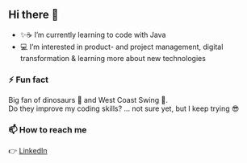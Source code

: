## Hi there 👋
- ✨☕ I’m currently learning to code with Java
- 💻 I’m interested in product- and project management, digital transformation & learning more about new technologies

### ⚡ Fun fact
Big fan of dinosaurs 🦕 and West Coast Swing 💃.  
Do they improve my coding skills? … not sure yet, but I keep trying 😎

### 📫 How to reach me
👉 [LinkedIn](https://www.linkedin.com/in/bettina-bulfone/) 

<!--
**BettinaBu/BettinaBu** is a ✨ _special_ ✨ repository because its `README.md` (this file) appears on your GitHub profile.

Here are some ideas to get you started:

- 🔭 I’m currently working on ...
- 🌱 I’m currently learning ...
- 👯 I’m looking to collaborate on ...
- 🤔 I’m looking for help with ...
- 💬 Ask me about ...
- 📫 How to reach me: ...
- 😄 Pronouns: ...
- ⚡ Fun fact: ...
-->
